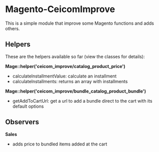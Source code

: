 # Magento-CeicomImprove

This is a simple module that improve some Magento functions and adds others.

## Helpers

These are the helpers available so far (view the classes for details):

**Mage::helper('ceicom_improve/catalog_product_price')**
- calculateInstallmentValue: calculate an installment
- calculateInstallments: returns an array with installments

**Mage::helper('ceicom_improve/bundle_catalog_product_bundle')**
- getAddToCartUrl: get a url to add a bundle direct to the cart with its default options

## Observers

**Sales**
- adds price to bundled items added at the cart